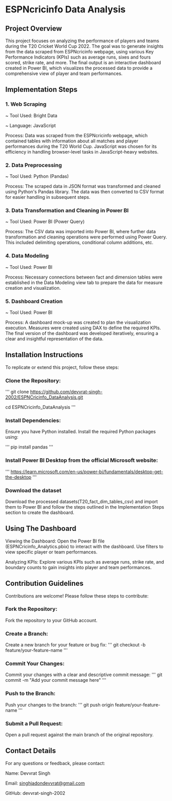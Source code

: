 # ESPNcricinfo Data Analysis



## Project Overview

This project focuses on analyzing the performance of players and teams during the T20 Cricket World Cup 2022. The goal was to generate insights from the data scraped from ESPNcricinfo webpage, using various Key Performance Indicators (KPIs) such as average runs, sixes and fours scored, strike rate, and more. The final output is an interactive dashboard created in Power BI, which visualizes the processed data to provide a comprehensive view of player and team performances.

## Implementation Steps

### 1. Web Scraping

~ Tool Used: Bright Data

~ Language: JavaScript

Process: Data was scraped from the ESPNcricinfo webpage, which contained tables with information about all matches and player performances during the T20 World Cup. JavaScript was chosen for its efficiency in handling browser-level tasks in JavaScript-heavy websites.

### 2. Data Preprocessing

~ Tool Used: Python (Pandas)

Process: The scraped data in JSON format was transformed and cleaned using Python's Pandas library. The data was then converted to CSV format for easier handling in subsequent steps.

### 3. Data Transformation and Cleaning in Power BI

~ Tool Used: Power BI (Power Query)

Process: The CSV data was imported into Power BI, where further data transformation and cleaning operations were performed using Power Query. This included delimiting operations, conditional column additions, etc.

### 4. Data Modeling

~ Tool Used: Power BI

Process: Necessary connections between fact and dimension tables were established in the Data Modeling view tab to prepare the data for measure creation and visualization.

### 5. Dashboard Creation

~ Tool Used: Power BI

Process: A dashboard mock-up was created to plan the visualization execution. Measures were created using DAX to define the required KPIs. The final version of the dashboard was developed iteratively, ensuring a clear and insightful representation of the data.

## Installation Instructions

To replicate or extend this project, follow these steps:

### Clone the Repository:
'''
git clone https://github.com/devvrat-singh-2002/ESPNCricinfo_DataAnalysis.git

cd ESPNCricinfo_DataAnalysis
'''
### Install Dependencies:

Ensure you have Python installed. Install the required Python packages using:

'''
pip install pandas
'''
### Install Power BI Desktop from the official Microsoft website:

'''
https://learn.microsoft.com/en-us/power-bi/fundamentals/desktop-get-the-desktop
'''

### Download the dataset

Download the processed datasets(T20_fact_dim_tables_csv) and import them to Power BI and follow the steps outlined in the Implementation Steps section to create the dashboard.

## Using The Dashboard 

Viewing the Dashboard: Open the Power BI file (ESPNCricinfo_Analytics.pbix) to interact with the dashboard. Use filters to view specific player or team performances.

Analyzing KPIs: Explore various KPIs such as average runs, strike rate, and boundary counts to gain insights into player and team performances.

## Contribution Guidelines

Contributions are welcome! Please follow these steps to contribute:

### Fork the Repository:

Fork the repository to your GitHub account.

### Create a Branch:

Create a new branch for your feature or bug fix:
'''
git checkout -b feature/your-feature-name
'''
### Commit Your Changes:

Commit your changes with a clear and descriptive commit message:
'''
git commit -m "Add your commit message here"
'''
### Push to the Branch:

Push your changes to the branch:
''' 
git push origin feature/your-feature-name
'''
### Submit a Pull Request:

Open a pull request against the main branch of the original repository.

## Contact Details
For any questions or feedback, please contact:

Name: Devvrat Singh

Email: singhjadondevvrat@gmail.com

GitHub: devvrat-singh-2002
